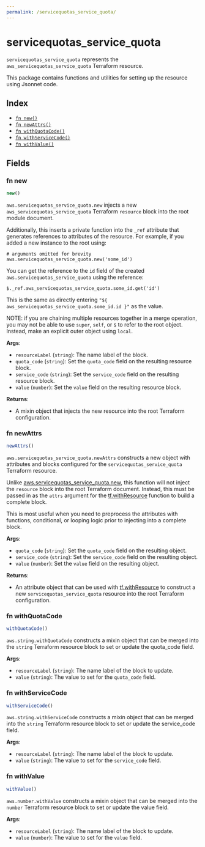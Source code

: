 ```yaml
---
permalink: /servicequotas_service_quota/
---
```


# servicequotas_service_quota

`servicequotas_service_quota` represents the `aws_servicequotas_service_quota` Terraform resource.



This package contains functions and utilities for setting up the resource using Jsonnet code.


## Index

* [`fn new()`](#fn-new)
* [`fn newAttrs()`](#fn-newattrs)
* [`fn withQuotaCode()`](#fn-withquotacode)
* [`fn withServiceCode()`](#fn-withservicecode)
* [`fn withValue()`](#fn-withvalue)

## Fields

### fn new

```ts
new()
```


`aws.servicequotas_service_quota.new` injects a new `aws_servicequotas_service_quota` Terraform `resource`
block into the root module document.

Additionally, this inserts a private function into the `_ref` attribute that generates references to attributes of the
resource. For example, if you added a new instance to the root using:

    # arguments omitted for brevity
    aws.servicequotas_service_quota.new('some_id')

You can get the reference to the `id` field of the created `aws.servicequotas_service_quota` using the reference:

    $._ref.aws_servicequotas_service_quota.some_id.get('id')

This is the same as directly entering `"${ aws_servicequotas_service_quota.some_id.id }"` as the value.

NOTE: if you are chaining multiple resources together in a merge operation, you may not be able to use `super`, `self`,
or `$` to refer to the root object. Instead, make an explicit outer object using `local`.

**Args**:
  - `resourceLabel` (`string`): The name label of the block.
  - `quota_code` (`string`): Set the `quota_code` field on the resulting resource block.
  - `service_code` (`string`): Set the `service_code` field on the resulting resource block.
  - `value` (`number`): Set the `value` field on the resulting resource block.

**Returns**:
- A mixin object that injects the new resource into the root Terraform configuration.


### fn newAttrs

```ts
newAttrs()
```


`aws.servicequotas_service_quota.newAttrs` constructs a new object with attributes and blocks configured for the `servicequotas_service_quota`
Terraform resource.

Unlike [aws.servicequotas_service_quota.new](#fn-new), this function will not inject the `resource`
block into the root Terraform document. Instead, this must be passed in as the `attrs` argument for the
[tf.withResource](https://github.com/tf-libsonnet/core/tree/main/docs#fn-withresource) function to build a complete block.

This is most useful when you need to preprocess the attributes with functions, conditional, or looping logic prior to
injecting into a complete block.

**Args**:
  - `quota_code` (`string`): Set the `quota_code` field on the resulting object.
  - `service_code` (`string`): Set the `service_code` field on the resulting object.
  - `value` (`number`): Set the `value` field on the resulting object.

**Returns**:
  - An attribute object that can be used with [tf.withResource](https://github.com/tf-libsonnet/core/tree/main/docs#fn-withresource) to construct a new `servicequotas_service_quota` resource into the root Terraform configuration.


### fn withQuotaCode

```ts
withQuotaCode()
```

`aws.string.withQuotaCode` constructs a mixin object that can be merged into the `string`
Terraform resource block to set or update the quota_code field.



**Args**:
  - `resourceLabel` (`string`): The name label of the block to update.
  - `value` (`string`): The value to set for the `quota_code` field.


### fn withServiceCode

```ts
withServiceCode()
```

`aws.string.withServiceCode` constructs a mixin object that can be merged into the `string`
Terraform resource block to set or update the service_code field.



**Args**:
  - `resourceLabel` (`string`): The name label of the block to update.
  - `value` (`string`): The value to set for the `service_code` field.


### fn withValue

```ts
withValue()
```

`aws.number.withValue` constructs a mixin object that can be merged into the `number`
Terraform resource block to set or update the value field.



**Args**:
  - `resourceLabel` (`string`): The name label of the block to update.
  - `value` (`number`): The value to set for the `value` field.
